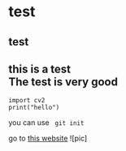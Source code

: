 # test
## test
this is a test<br/>
The test is very good
---
```
import cv2
print("hello")
```
you can use `` git init``<br/>

go to [this website](https://github.com/)
![pic]
